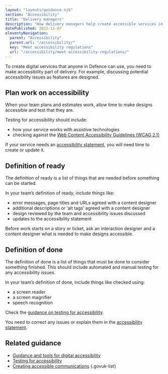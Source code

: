 ```yaml
---
layout: "layouts/guidance.njk"
section: "Accessibility"
title: "Delivery managers"
description: "How delivery managers help create accessible services in Defence. Plan for accessibility from the start and keep a service accessible."
datePublished: 2022-11-07
eleventyNavigation:
  parent: "Accessibility"
  parent.url: "/accessibility/"
  key: "Meet accessibility regulations"
  url: "/accessibility/meet-accessibility-regulations/"
---
```


To create digital services that anyone in Defence can use, you need to make accessibility part of delivery. For example, discussing potential accessibility issues as features are designed.

## Plan work on accessibility

When your team plans and estimates work, allow time to make designs accessible and test that they are.

Testing for accessibility should include:

- how your service works with assistive technologies
- checking against the [Web Content Accessibility Guidelines (WCAG 2.1)](https://www.w3.org/TR/WCAG21/)

If your service needs an [accessibility statement](/accessibility/publishing-documents#accessibility-statements), you will need time to create or update it. 

## Definition of ready

The definition of ready is a list of things that are needed before something can be started.

In your team’s definition of ready, include things like:

- error messages, page titles and URLs agreed with a content designer
- additional descriptions or ‘alt tags’ agreed with a content designer
- design reviewed by the team and accessibility issues discussed
- updates to the accessibility statement

Before work starts on a story or ticket, ask an interaction designer and a content designer what is needed to make designs accessible.

## Definition of done

The definition of done is a list of things that must be done to consider something finished. This should include automated and manual testing for any accessibility issues.

In your team’s definition of done, include things like checked using:

- a screen reader
- a screen magnifier
- speech recognition

Check the [guidance on testing for accessibility](https://www.gov.uk/service-manual/helping-people-to-use-your-service/testing-for-accessibility/).

You need to correct any issues or explain them in the [accessibility statement](/accessibility/publishing-documents/).

## Related guidance

- [Guidance and tools for digital accessibility](https://www.gov.uk/guidance/guidance-and-tools-for-digital-accessibility#designing-accessible-services)
- [Testing for accessibility](https://www.gov.uk/service-manual/helping-people-to-use-your-service/testing-for-accessibility/)
- [Creating accessible communications](https://gcs.civilservice.gov.uk/guidance/digital-communication/accessible-communications/)
{.govuk-list}
